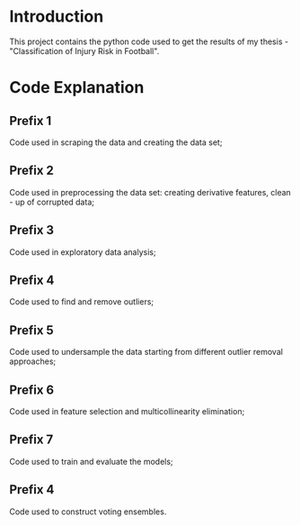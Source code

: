# Introduction

This project contains the python code used to get the results of my thesis - "Classification of Injury Risk in Football".

# Code Explanation
## Prefix 1
Code used in scraping the data and creating the data set;

## Prefix 2
Code used in preprocessing the data set: creating derivative features, clean - up of corrupted data;

## Prefix 3
Code used in exploratory data analysis;

## Prefix 4
Code used to find and remove outliers;

## Prefix 5
Code used to undersample the data starting from different outlier removal approaches;

## Prefix 6
Code used in feature selection and multicollinearity elimination;

## Prefix 7
Code used to train and evaluate the models;

## Prefix 4
Code used to construct voting ensembles.
